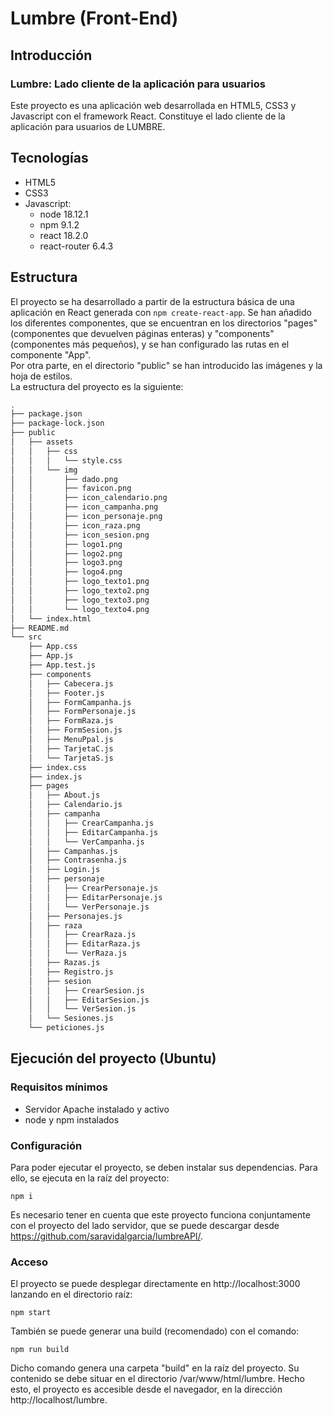 # Lumbre (Front-End)

## Introducción
### Lumbre: Lado cliente de la aplicación para usuarios
Este proyecto es una aplicación web desarrollada en HTML5, CSS3 y Javascript con el framework React. Constituye el lado cliente de la aplicación para usuarios de LUMBRE.

## Tecnologías
* HTML5
* CSS3
* Javascript:
    * node 18.12.1
    * npm 9.1.2
    * react 18.2.0
    * react-router 6.4.3

## Estructura
El proyecto se ha desarrollado a partir de la estructura básica de una aplicación en React generada con ```npm create-react-app```. Se han añadido los diferentes componentes, que se encuentran en los directorios "pages" (componentes que devuelven páginas enteras) y "components" (componentes más pequeños), y se han configurado las rutas en el componente "App".  
Por otra parte, en el directorio "public" se han introducido las imágenes y la hoja de estilos.  
La estructura del proyecto es la siguiente:

```bash
.
├── package.json
├── package-lock.json
├── public
│   ├── assets
│   │   ├── css
│   │   │   └── style.css
│   │   └── img
│   │       ├── dado.png
│   │       ├── favicon.png
│   │       ├── icon_calendario.png
│   │       ├── icon_campanha.png
│   │       ├── icon_personaje.png
│   │       ├── icon_raza.png
│   │       ├── icon_sesion.png
│   │       ├── logo1.png
│   │       ├── logo2.png
│   │       ├── logo3.png
│   │       ├── logo4.png
│   │       ├── logo_texto1.png
│   │       ├── logo_texto2.png
│   │       ├── logo_texto3.png
│   │       └── logo_texto4.png
│   └── index.html
├── README.md
└── src
    ├── App.css
    ├── App.js
    ├── App.test.js
    ├── components
    │   ├── Cabecera.js
    │   ├── Footer.js
    │   ├── FormCampanha.js
    │   ├── FormPersonaje.js
    │   ├── FormRaza.js
    │   ├── FormSesion.js
    │   ├── MenuPpal.js
    │   ├── TarjetaC.js
    │   └── TarjetaS.js
    ├── index.css
    ├── index.js
    ├── pages
    │   ├── About.js
    │   ├── Calendario.js
    │   ├── campanha
    │   │   ├── CrearCampanha.js
    │   │   ├── EditarCampanha.js
    │   │   └── VerCampanha.js
    │   ├── Campanhas.js
    │   ├── Contrasenha.js
    │   ├── Login.js
    │   ├── personaje
    │   │   ├── CrearPersonaje.js
    │   │   ├── EditarPersonaje.js
    │   │   └── VerPersonaje.js
    │   ├── Personajes.js
    │   ├── raza
    │   │   ├── CrearRaza.js
    │   │   ├── EditarRaza.js
    │   │   └── VerRaza.js
    │   ├── Razas.js
    │   ├── Registro.js
    │   ├── sesion
    │   │   ├── CrearSesion.js
    │   │   ├── EditarSesion.js
    │   │   └── VerSesion.js
    │   └── Sesiones.js
    └── peticiones.js

```

## Ejecución del proyecto (Ubuntu)
### Requisitos mínimos
* Servidor Apache instalado y activo
* node y npm instalados

### Configuración
Para poder ejecutar el proyecto, se deben instalar sus dependencias. Para ello, se ejecuta en la raíz del proyecto:
```
npm i
```  
Es necesario tener en cuenta que este proyecto funciona conjuntamente con el proyecto del lado servidor, que se puede descargar desde https://github.com/saravidalgarcia/lumbreAPI/.

### Acceso
El proyecto se puede desplegar directamente en http://localhost:3000 lanzando en el directorio raíz:
```
npm start
```  
También se puede generar una build (recomendado) con el comando:
```
npm run build
```  
Dicho comando genera una carpeta "build" en la raíz del proyecto. Su contenido se debe situar en el directorio /var/www/html/lumbre. Hecho esto, el proyecto es accesible desde el navegador, en la dirección http://localhost/lumbre.
